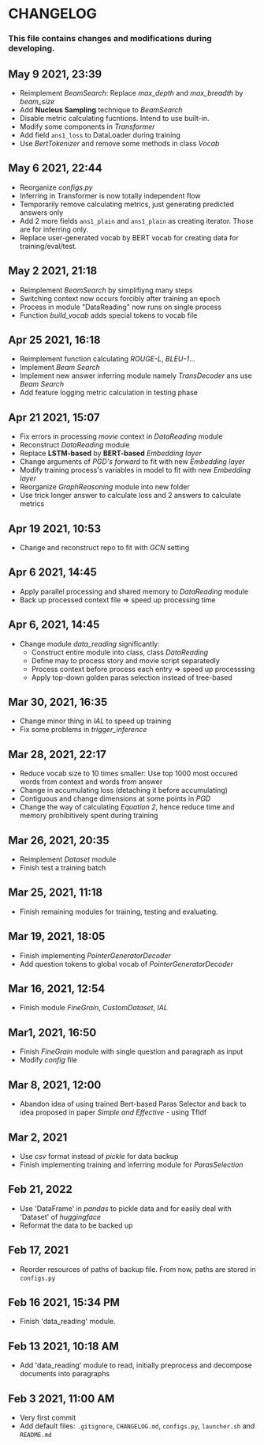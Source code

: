 # CHANGELOG

### This file contains changes and modifications during developing.

## May 9 2021, 23:39
- Reimplement *BeamSearch*: Replace *max_depth* and *max_breadth* by *beam_size*
- Add **Nucleus Sampling** technique to *BeamSearch*
- Disable metric calculating fucntions. Intend to use built-in.
- Modify some components in *Transformer*
- Add field `ans1_loss` to DataLoader during training
- Use *BertTokenizer* and remove some methods in class *Vocab*

## May 6 2021, 22:44
- Reorganize *configs.py*
- Inferring in Transformer is now totally independent flow
- Temporarily remove calculating metrics, just generating predicted answers only
- Add 2 more fields `ans1_plain` and `ans1_plain` as creating iterator. Those are for inferring only.
- Replace user-generated vocab by BERT vocab for creating data for training/eval/test.

## May 2 2021, 21:18
- Reimplement *BeamSearch* by simplifiyng many steps
- Switching context now occurs forcibly after training an epoch
- Process in module "DataReading" now runs on single process
- Function *build_vocab* adds special tokens to vocab file


## Apr 25 2021, 16:18
- Reimplement function calculating *ROUGE-L*, *BLEU-1*...
- Implement *Beam Search*
- Implement new answer inferring module namely *TransDecoder* ans use *Beam Search*
- Add feature logging metric calculation in testing phase

## Apr 21 2021, 15:07
- Fix errors in processing *movie* context in *DataReading* module
- Reconstruct *DataReading* module
- Replace **LSTM-based** by **BERT-based** *Embedding layer*
- Change arguments of *PGD's forward* to fit with new *Embedding layer*
- Modify training process's variables in model to fit with new *Embedding layer*
- Reorganize *GraphReasoning* module into new folder
- Use trick longer answer to calculate loss and 2 answers to calculate metrics

## Apr 19 2021, 10:53
- Change and reconstruct repo to fit with *GCN* setting

## Apr 6 2021, 14:45
- Apply parallel processing and shared memory to *DataReading* module
- Back up processed context file => speed up processing time

## Apr 6, 2021, 14:45
- Change module *data_reading* significantly:
    - Construct entire module into class, class *DataReading*
    - Define may to process story and movie script separatedly
    - Process context before process each entry => speed up processsing
    - Apply top-down golden paras selection instead of tree-based

## Mar 30, 2021, 16:35
- Change minor thing in *IAL* to speed up training
- Fix some problems in *trigger_inference*

## Mar 28, 2021, 22:17
- Reduce vocab size to 10 times smaller: Use top 1000 most occured words from context and words from answer
- Change in accumulating loss (detaching it before accumulating)
- Contiguous and change dimensions at some points in *PGD*
- Change the way of calculating *Equation 2*, hence reduce time and memory prohibitively spent during training

## Mar 26, 2021, 20:35
- Reimplement *Dataset* module
- Finish test a training batch

## Mar 25, 2021, 11:18
- Finish remaining modules for training, testing and evaluating.

## Mar 19, 2021, 18:05
- Finish implementing *PointerGeneratorDecoder*
- Add question tokens to global vocab of *PointerGeneratorDecoder*

## Mar 16, 2021, 12:54
- Finish module *FineGrain*, *CustomDataset*, *IAL*

## Mar1, 2021, 16:50
- Finish *FineGrain* module with single question and paragraph as input
- Modify *config* file

## Mar 8, 2021, 12:00
- Abandon idea of using trained Bert-based Paras Selector and back to idea proposed in paper *Simple and Effective* - using TfIdf

## Mar 2, 2021
- Use *csv* format instead of *pickle* for data backup
- Finish implementing training and inferring module for *ParasSelection*

## Feb 21, 2022
- Use 'DataFrame' in *pandas* to pickle data and for easily deal with 'Dataset' of *huggingface*
- Reformat the data to be backed up

## Feb 17, 2021
- Reorder resources of paths of backup file. From now, paths are stored in `configs.py`

## Feb 16 2021, 15:34 PM
- Finish 'data_reading' module.

## Feb 13 2021, 10:18 AM
- Add 'data_reading' module to read, initially preprocess and decompose documents into paragraphs

## Feb 3 2021, 11:00 AM
- Very first commit
- Add default files: `.gitignore`, `CHANGELOG.md`, `configs.py`, `launcher.sh` and `README.md`
